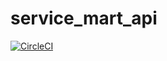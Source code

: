 # service_mart_api
[![CircleCI](https://circleci.com/gh/TheHelias/service_mart_api.svg?style=svg&circle-token=9e69fa9b73efa91aa1c466b4df182dcce877d6d6)](https://circleci.com/gh/TheHelias/service_mart_api)